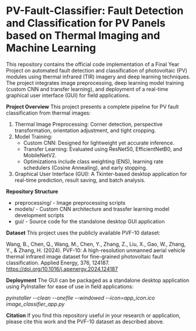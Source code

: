 # PV-Fault-Classifier: Fault Detection and Classification for PV Panels based on Thermal Imaging and Machine Learning
This repository contains the official code implementation of a Final Year Project on automated fault detection and classification of photovoltaic (PV) modules using thermal infrared (TIR) imagery and deep learning techniques. The project integrates image preprocessing, deep learning model training (custom CNN and transfer learning), and deployment of a real-time graphical user interface (GUI) for field applications.

**Project Overview**
This project presents a complete pipeline for PV fault classification from thermal images:
1. Thermal Image Preprocessing: Corner detection, perspective transformation, orientation adjustment, and tight cropping.
2. Model Training:
   - Custom CNN: Designed for lightweight yet accurate inference.
   - Transfer Learning: Evaluated using ResNet50, EfficientNetB0, and MobileNetV2.
   - Optimizations include class weighting (ENS), learning rate schedulers (Cosine Annealing), and early stopping.
3. Graphical User Interface (GUI): A Tkinter-based desktop application for real-time prediction, result saving, and batch analysis.

**Repository Structure**
- preprocessing/ - Image preprocessing scripts
- models/ - Custom CNN architecture and trassfer learning model development scripts
- gui/ - Source code for the standalone desktop GUI application

**Dataset**
This project uses the publicly available PVF-10 dataset:

Wang, B., Chen, Q., Wang, M., Chen, Y., Zhang, Z., Liu, X., Gao, W., Zhang, Y., & Zhang, H. (2024). PVF-10: A high-resolution unmanned aerial vehicle thermal infrared image dataset for fine-grained photovoltaic fault classification. Applied Energy, 376, 124187. https://doi.org/10.1016/j.apenergy.2024.124187

**Deployment**
The GUI can be packaged as a standalone desktop application using PyInstaller for ease of use in field applications:

_pyinstaller --clean --onefile --windowed --icon=app_icon.ico image_classifier_app.py_

**Citation**
If you find this repository useful in your research or application, please cite this work and the PVF-10 dataset as described above.

